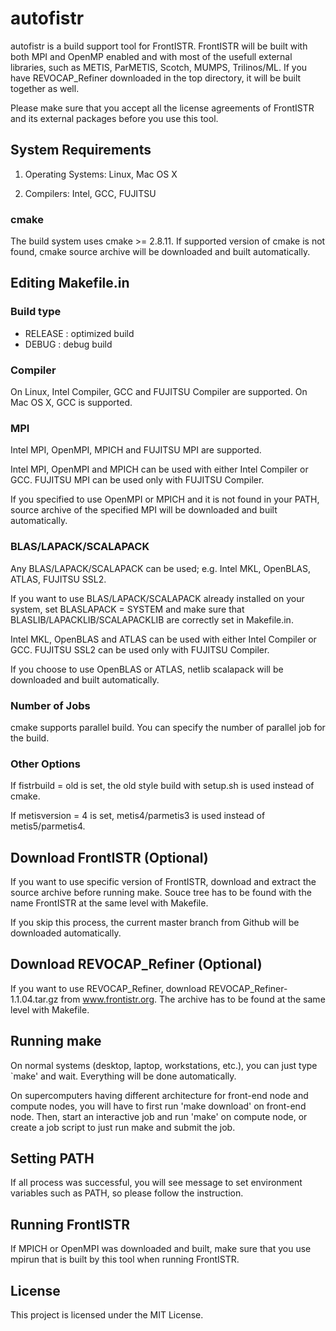 # autofistr

autofistr is a build support tool for FrontISTR.
FrontISTR will be built with both MPI and OpenMP enabled
and with most of the usefull external libraries, such as METIS, ParMETIS, Scotch, MUMPS, Trilinos/ML.
If you have REVOCAP_Refiner downloaded in the top directory, it will be built together as well.

Please make sure that you accept all the license agreements of FrontISTR and its external packages
before you use this tool.


## System Requirements
1. Operating Systems: Linux, Mac OS X

2. Compilers: Intel, GCC, FUJITSU

### cmake
The build system uses cmake >= 2.8.11.
If supported version of cmake is not found, cmake source archive will be downloaded and built automatically.


## Editing Makefile.in

### Build type
- RELEASE : optimized build
- DEBUG : debug build

### Compiler
On Linux, Intel Compiler, GCC and FUJITSU Compiler are supported.
On Mac OS X, GCC is supported.

### MPI
Intel MPI, OpenMPI, MPICH and FUJITSU MPI are supported.

Intel MPI, OpenMPI and MPICH can be used with either Intel Compiler or GCC.
FUJITSU MPI can be used only with FUJITSU Compiler.

If you specified to use OpenMPI or MPICH and it is not found in your PATH,
source archive of the specified MPI will be downloaded and built automatically.

### BLAS/LAPACK/SCALAPACK
Any BLAS/LAPACK/SCALAPACK can be used; e.g. Intel MKL, OpenBLAS, ATLAS, FUJITSU SSL2.

If you want to use BLAS/LAPACK/SCALAPACK already installed on your system, set BLASLAPACK = SYSTEM
and make sure that BLASLIB/LAPACKLIB/SCALAPACKLIB are correctly set in Makefile.in.

Intel MKL, OpenBLAS and ATLAS can be used with either Intel Compiler or GCC.
FUJITSU SSL2 can be used only with FUJITSU Compiler.

If you choose to use OpenBLAS or ATLAS, netlib scalapack will be downloaded and built automatically.

### Number of Jobs
cmake supports parallel build.
You can specify the number of parallel job for the build.

### Other Options
If fistrbuild = old is set, the old style build with setup.sh is used instead of cmake.

If metisversion = 4 is set, metis4/parmetis3 is used instead of metis5/parmetis4.


## Download FrontISTR (Optional)
If you want to use specific version of FrontISTR, download and extract the source archive before running make.
Souce tree has to be found with the name FrontISTR at the same level with Makefile.

If you skip this process, the current master branch from Github will be downloaded automatically.


## Download REVOCAP_Refiner (Optional)
If you want to use REVOCAP_Refiner, download REVOCAP_Refiner-1.1.04.tar.gz from www.frontistr.org.
The archive has to be found at the same level with Makefile.


## Running make
On normal systems (desktop, laptop, workstations, etc.), you can just type `make' and wait.
Everything will be done automatically.

On supercomputers having different architecture for front-end node and compute nodes,
you will have to first run 'make download' on front-end node.
Then, start an interactive job and run 'make' on compute node, or create a job script to just run make and submit the job.


## Setting PATH
If all process was successful, you will see message to set environment variables such as PATH,
so please follow the instruction.


## Running FrontISTR
If MPICH or OpenMPI was downloaded and built, make sure that you use mpirun that is built by this tool
when running FrontISTR.


## License
This project is licensed under the MIT License.
